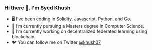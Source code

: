 ### Hi there 👋. I'm Syed Khush

- 🖥️ I've been coding in Solidity, Javascript, Python, and Go. 
- 🌱 I’m currently pursuing a Masters degree in Computer Science.
- 🔭 I’m currently working on decentralized federated learning using blockchain.
- 🐦 You can follow me on Twitter [@khush07](https://twitter.com/khush07)
